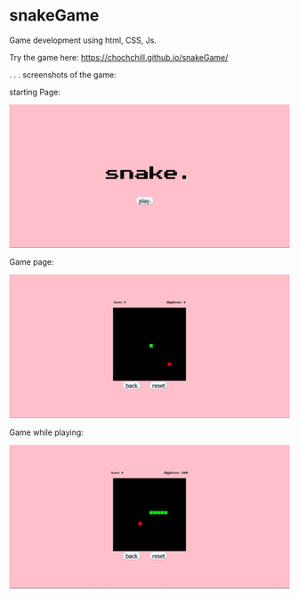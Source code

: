 # snakeGame
Game development using html, CSS, Js.

Try the game here:
https://chochchill.github.io/snakeGame/

.
.
.
screenshots of the game:

starting Page:

![](images/greetingpage.png)

Game page:

![](images/gameBeforeUserInput.png)

Game while playing:

![](images/AfterUserInput.png)

